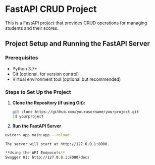 # FastAPI CRUD Project

This is a FastAPI project that provides CRUD operations for managing students and their scores.

## Project Setup and Running the FastAPI Server

### Prerequisites

- Python 3.7+
- Git (optional, for version control)
- Virtual environment tool (optional but recommended)

### Steps to Set Up the Project

1. **Clone the Repository (if using Git):**

   ```bash
   git clone https://github.com/yourusername/yourproject.git
   cd yourproject
2. **Run the FastAPI Server**
  ```bash
  uvicorn app.main:app --reload

The server will start at http://127.0.0.1:8000.

**Using the API Endpoints**
Swagger UI: http://127.0.0.1:8000/docs
